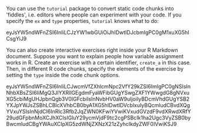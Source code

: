 <script src="https://cdn.datacamp.com/datacamp-light-latest.min.js"></script>





You can use the `tutorial` package to convert static code chunks into 'fiddles', i.e. editors where people can experiment with your code. If you specify the `ex` and `type` properties, `tutorial` knows what to do:

<div data-datacamp-exercise data-height="300" data-encoded="true">eyJsYW5ndWFnZSI6InIiLCJzYW1wbGUiOiJhIDwtIDJcbmIgPC0gM1xuXG5hICsgYiJ9</div>

You can also create interactive exercises right inside your R Markdown document. Suppose you want to explain people how variable assignment works in R. Create an exercise with a certain identifier, `create_a` in this case. Then, in different R code chunks, specify the elements of the exercise by setting the `type` inside the code chunk options.

<div data-datacamp-exercise data-height="300" data-encoded="true">eyJsYW5ndWFnZSI6InIiLCJwcmVfZXhlcmNpc2VfY29kZSI6ImIgPC0gNSIsInNhbXBsZSI6IiMgQ3JlYXRlIGEgdmFyaWFibGUgYSwgZXF1YWwgdG8gNVxuXG5cbiMgUHJpbnQgb3V0IGFcbiIsInNvbHV0aW9uIjoiIyBDcmVhdGUgYSB2YXJpYWJsZSBhLCBlcXVhbCB0byA1XG5hIDwtIDVcblxuIyBQcmludCBvdXQgYVxuYSIsInNjdCI6InRlc3Rfb2JqZWN0KFwiYVwiKVxudGVzdF9vdXRwdXRfY29udGFpbnMoXCJhXCIsIGluY29ycmVjdF9tc2cgPSBcIk1ha2Ugc3VyZSB0byBwcmludCBgYWAuXCIpXG5zdWNjZXNzX21zZyhcIkdyZWF0IVwiKSJ9</div>







